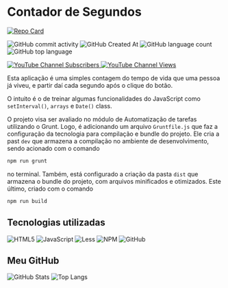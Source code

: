 # Contador de Segundos

[![Repo Card](https://github-readme-stats.vercel.app/api/pin/?username=FabioFelipeSantos&repo=contadordesegundos&bg_color=000&border_color=30A3DC&show_icons=true&icon_color=30A3DC&title_color=E94D5F&text_color=FFF)](https://github.com/FabioFelipeSantos/contadordesegundos)

![GitHub commit activity](https://img.shields.io/github/commit-activity/t/FabioFelipeSantos/contadordesegundos?style=plastic)
![GitHub Created At](https://img.shields.io/github/created-at/FabioFelipeSantos/contadordesegundos?style=plastic)
![GitHub language count](https://img.shields.io/github/languages/count/FabioFelipeSantos/contadordesegundos?style=plastic)
![GitHub top language](https://img.shields.io/github/languages/top/FabioFelipeSantos/contadordesegundos?style=plastic)

<a href="https://www.youtube.com/@derivadadekonoha">![YouTube Channel Subscribers](https://img.shields.io/youtube/channel/subscribers/UCOE7NjT1goMyvS52mjjfHkQ?logo=youtube)
</a>
<a href="https://www.youtube.com/@derivadadekonoha">![YouTube Channel Views](https://img.shields.io/youtube/channel/views/UCOE7NjT1goMyvS52mjjfHkQ?logo=youtube)
</a>

Esta aplicação é uma simples contagem do tempo de vida que uma pessoa já viveu, e partir daí cada segundo após o clique do botão.

O intuito é o de treinar algumas funcionalidades do JavaScript como `setInterval()`, `arrays` e `Date()` class.

O projeto visa ser avaliado no módulo de Automatização de tarefas utilizando o Grunt. Logo, é adicionando um arquivo `Gruntfile.js` que faz a configuração da tecnologia para compilação e bundle do projeto. Ele cria a past `dev` que armazena a compilação no ambiente de desenvolvimento, sendo acionado com o comando

```bash
npm run grunt
```

no terminal. Também, está configurado a criação da pasta `dist` que armazena o bundle do projeto, com arquivos minificados e otimizados. Este último, criado com o comando

```bash
npm run build
```

## Tecnologias utilizadas

![HTML5](https://img.shields.io/badge/HTML5-E34F26?style=plastc&logo=html5&logoColor=white)
![JavaScript](https://img.shields.io/badge/JavaScript-F7DF1E?style=plastc&logo=javascript&logoColor=black)
![Less](https://img.shields.io/badge/less-2B4C80?style=plastc&logo=less&logoColor=white)
![NPM](https://img.shields.io/badge/NPM-%23CB3837.svg?style=plastc&logo=npm&logoColor=white)
![GitHub](https://img.shields.io/badge/github-%23121011.svg?style=plastc&logo=github&logoColor=white)

## Meu GitHub

![GitHub Stats](https://github-readme-stats.vercel.app/api?username=FabioFelipeSantos&theme=transparent&bg_color=000&border_color=30A3DC&show_icons=true&icon_color=30A3DC&title_color=E94D5F&text_color=FFF)
![Top Langs](https://github-readme-stats-git-masterrstaa-rickstaa.vercel.app/api/top-langs/?username=FabioFelipeSantos&layout=compact&bg_color=000&border_color=30A3DC&title_color=E94D5F&text_color=FFF)
